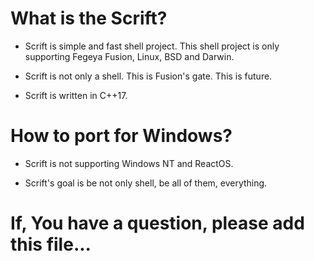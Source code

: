 # What is the Scrift?

* Scrift is simple and fast shell project. This shell project is only supporting 
Fegeya Fusion, Linux, BSD and Darwin.

* Scrift is not only a shell. This is Fusion's gate. This is future.

* Scrift is written in C++17. 

# How to port for Windows?

* Scrift is not supporting Windows NT and ReactOS.

* Scrift's goal is be not only shell, be all of them, everything.


# If, You have a question, please add this file...